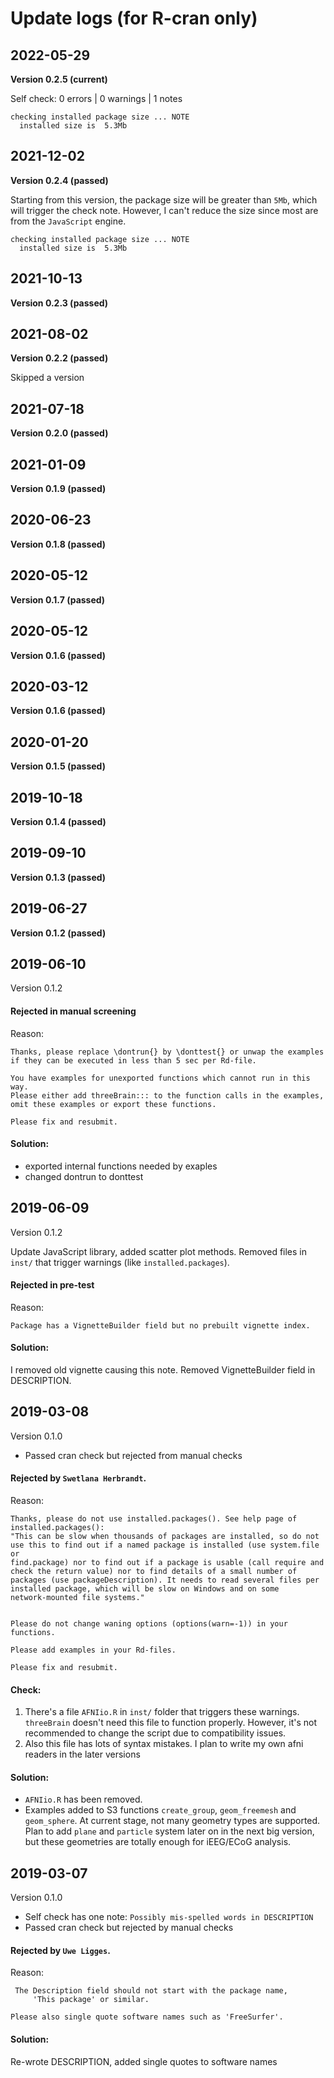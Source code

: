 # Update logs (for R-cran only)

## 2022-05-29
**Version 0.2.5 (current)**

Self check: 0 errors | 0 warnings | 1 notes

```
checking installed package size ... NOTE
  installed size is  5.3Mb
```

## 2021-12-02
**Version 0.2.4 (passed)**

Starting from this version, the package size will be greater than `5Mb`, which will trigger the check note. However, I can't reduce the size since most are from the `JavaScript` engine.

```
checking installed package size ... NOTE
  installed size is  5.3Mb
```

## 2021-10-13
**Version 0.2.3 (passed)**

## 2021-08-02
**Version 0.2.2 (passed)**

Skipped a version

## 2021-07-18
**Version 0.2.0 (passed)**

## 2021-01-09
**Version 0.1.9 (passed)**

## 2020-06-23
**Version 0.1.8 (passed)**

## 2020-05-12

**Version 0.1.7 (passed)**

## 2020-05-12

**Version 0.1.6 (passed)**

## 2020-03-12

**Version 0.1.6 (passed)**

## 2020-01-20

**Version 0.1.5 (passed)**

## 2019-10-18

**Version 0.1.4 (passed)**

## 2019-09-10

**Version 0.1.3 (passed)**

## 2019-06-27

**Version 0.1.2 (passed)**

## 2019-06-10

Version 0.1.2 

#### Rejected in manual screening

Reason:

```
Thanks, please replace \dontrun{} by \donttest{} or unwap the examples 
if they can be executed in less than 5 sec per Rd-file.

You have examples for unexported functions which cannot run in this way.
Please either add threeBrain::: to the function calls in the examples, 
omit these examples or export these functions.

Please fix and resubmit.
```

#### Solution:

* exported internal functions needed by exaples
* changed dontrun to donttest


## 2019-06-09

Version 0.1.2

Update JavaScript library, added scatter plot methods. Removed files in `inst/` 
that trigger warnings (like `installed.packages`). 

#### Rejected in pre-test

Reason:
```
Package has a VignetteBuilder field but no prebuilt vignette index.
```

#### Solution:

I removed old vignette causing this note. Removed VignetteBuilder field in 
DESCRIPTION.


## 2019-03-08

Version 0.1.0

* Passed cran check but rejected from manual checks

#### Rejected by `Swetlana Herbrandt`. 

Reason:

```
Thanks, please do not use installed.packages(). See help page of 
installed.packages():
"This can be slow when thousands of packages are installed, so do not 
use this to find out if a named package is installed (use system.file or 
find.package) nor to find out if a package is usable (call require and 
check the return value) nor to find details of a small number of 
packages (use packageDescription). It needs to read several files per 
installed package, which will be slow on Windows and on some 
network-mounted file systems."


Please do not change waning options (options(warn=-1)) in your functions.

Please add examples in your Rd-files.

Please fix and resubmit.
```

#### Check:

1. There's a file `AFNIio.R` in `inst/` folder that triggers these warnings. 
`threeBrain` doesn't need this file to function properly. 
However, it's not recommended to change the script due to compatibility issues. 
2. Also this file has lots of syntax mistakes. I plan to write my own afni readers 
in the later versions

#### Solution:

* `AFNIio.R` has been removed.
* Examples added to S3 functions `create_group`, `geom_freemesh` and `geom_sphere`. At current stage, not many geometry types are supported. Plan to add `plane` and `particle` system later on in the next big version, but these geometries are totally enough for iEEG/ECoG analysis.


## 2019-03-07

Version 0.1.0

* Self check has one note: `Possibly mis-spelled words in DESCRIPTION`
* Passed cran check but rejected by manual checks

#### Rejected by `Uwe Ligges`. 

Reason:

```
 The Description field should not start with the package name,
     'This package' or similar.

Please also single quote software names such as 'FreeSurfer'.
```

#### Solution:

Re-wrote DESCRIPTION, added single quotes to software names
